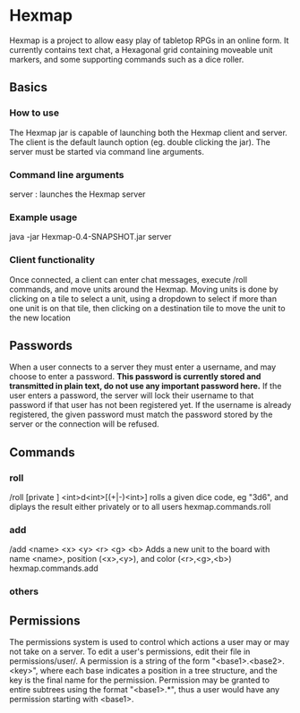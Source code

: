 # Hexmap
Hexmap is a project to allow easy play of tabletop RPGs in an online form. It currently contains text chat, a Hexagonal grid containing moveable unit markers, and some supporting commands such as a dice roller.

## Basics

### How to use
The Hexmap jar is capable of launching both the Hexmap client and server. The client is the default launch option (eg. double clicking the jar). The server must be started via command line arguments.

### Command line arguments
server : launches the Hexmap server

### Example usage
java -jar Hexmap-0.4-SNAPSHOT.jar server

### Client functionality
Once connected, a client can enter chat messages, execute /roll commands, and move units around the Hexmap. Moving units is done by clicking on a tile to select a unit, using a dropdown to select if more than one unit is on that tile, then clicking on a destination tile to move the unit to the new location

## Passwords
When a user connects to a server they must enter a username, and may choose to enter a password. **This password is currently stored and transmitted in plain text, do not use any important password here.** If the user enters a password, the server will lock their username to that password if that user has not been registered yet. If the username is already registered, the given password must match the password stored by the server or the connection will be refused.

## Commands

### roll
/roll [private ] \<int\>d\<int\>[(+|-)\<int\>]
rolls a given dice code, eg "3d6", and diplays the result either privately or to all users
hexmap.commands.roll

### add
/add \<name\> \<x\> \<y\> \<r\> \<g\> \<b\>
Adds a new unit to the board with name \<name\>, position (\<x\>,\<y\>), and color (\<r\>,\<g\>,\<b\>)
hexmap.commands.add

### others

## Permissions
The permissions system is used to control which actions a user may or may not take on a server. To edit a user's permissions, edit their file in permissions/user/. A permission is a string of the form "\<base1\>.\<base2\>.\<key\>", where each base indicates a position in a tree structure, and the key is the final name for the permission. Permission may be granted to entire subtrees using the format "\<base1\>.*", thus a user would have any permission starting with \<base1\>.
